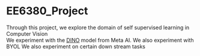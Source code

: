 ﻿# EE6380_Project
 Through this project, we explore the domain of self supervised learning in Computer Vision </br>
 We experiment with the [DINO](https://ai.meta.com/blog/dino-paws-computer-vision-with-self-supervised-transformers-and-10x-more-efficient-training/) model from Meta AI. We also experiment with BYOL
 We also experiment on certain down stream tasks

